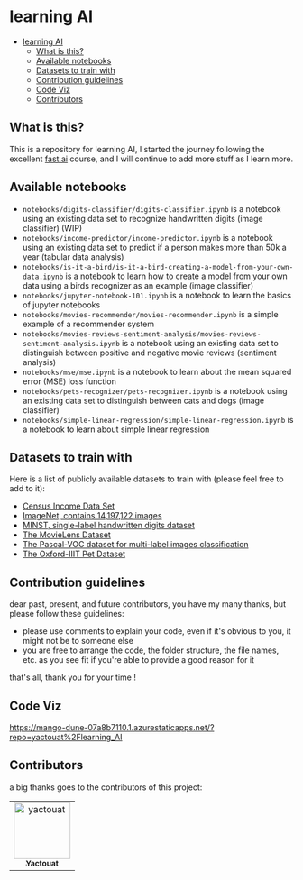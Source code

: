 # learning AI

- [learning AI](#learning-ai)
  - [What is this?](#what-is-this)
  - [Available notebooks](#available-notebooks)
  - [Datasets to train with](#datasets-to-train-with)
  - [Contribution guidelines](#contribution-guidelines)
  - [Code Viz](#code-viz)
  - [Contributors](#contributors)

## What is this?

This is a repository for learning AI, I started the journey following the excellent [fast.ai](https://course.fast.ai/) course, and I will continue to add more stuff as I learn more.

## Available notebooks

- `notebooks/digits-classifier/digits-classifier.ipynb` is a notebook using an existing data set to recognize handwritten digits (image classifier) (WIP)
- `notebooks/income-predictor/income-predictor.ipynb` is a notebook using an existing data set to predict if a person makes more than 50k a year (tabular data analysis)
- `notebooks/is-it-a-bird/is-it-a-bird-creating-a-model-from-your-own-data.ipynb` is a notebook to learn how to create a model from your own data using a birds recognizer as an example (image classifier)
- `notebooks/jupyter-notebook-101.ipynb` is a notebook to learn the basics of jupyter notebooks
- `notebooks/movies-recommender/movies-recommender.ipynb` is a simple example of a recommender system
- `notebooks/movies-reviews-sentiment-analysis/movies-reviews-sentiment-analysis.ipynb` is a notebook using an existing data set to distinguish between positive and negative movie reviews (sentiment analysis)
- `notebooks/mse/mse.ipynb` is a notebook to learn about the mean squared error (MSE) loss function
- `notebooks/pets-recognizer/pets-recognizer.ipynb` is a notebook using an existing data set to distinguish between cats and dogs (image classifier)
- `notebooks/simple-linear-regression/simple-linear-regression.ipynb` is a notebook to learn about simple linear regression

## Datasets to train with

Here is a list of publicly available datasets to train with (please feel free to add to it):

- [Census Income Data Set](https://archive.ics.uci.edu/ml/datasets/Adult)
- [ImageNet, contains 14,197,122 images](http://www.image-net.org/)
- [MINST, single-label handwritten digits dataset](https://www.kaggle.com/datasets/hojjatk/mnist-dataset)
- [The MovieLens Dataset](https://dl.acm.org/doi/10.1145/2827872)
- [The Pascal-VOC dataset for multi-label images classification](http://host.robots.ox.ac.uk/pascal/VOC/voc2012/index.html)
- [The Oxford-IIIT Pet Dataset](https://www.robots.ox.ac.uk/~vgg/data/pets/)

## Contribution guidelines

dear past, present, and future contributors, you have my many thanks, but please follow these guidelines:

- please use comments to explain your code, even if it's obvious to you, it might not be to someone else
- you are free to arrange the code, the folder structure, the file names, etc. as you see fit if you're able to provide a good reason for it

that's all, thank you for your time !

## Code Viz

<https://mango-dune-07a8b7110.1.azurestaticapps.net/?repo=yactouat%2Flearning_AI>

## Contributors

a big thanks goes to the contributors of this project:

<table>
<tbody>
    <tr>
        <td align="center"><a href="https://github.com/yactouat"><img src="https://avatars.githubusercontent.com/u/37403808?v=4" width="100px;" alt="yactouat"/><br /><sub><b>Yactouat</b></sub></a><br /><a href="https://github.com/yactouat"></td>
    </tr>
</tbody>
</table>
